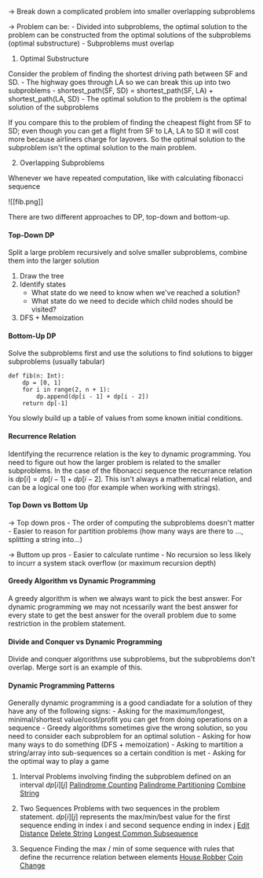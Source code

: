 -> Break down a complicated problem into smaller overlapping subproblems

-> Problem can be:
	   - Divided into subproblems, the optimal solution to the problem can be constructed from the optimal solutions of the subproblems (optimal substructure)
	 - Subproblems must overlap

1. Optimal Substructure

Consider the problem of finding the shortest driving path between SF and SD.
	- The highway goes through LA so we can break this up into two subproblems
	- shortest_path(SF, SD) = shortest_path(SF, LA) + shortest_path(LA, SD)
	- The optimal solution to the problem is the optimal solution of the subproblems

If you compare this to the problem of finding the cheapest flight from SF to SD; even though you can get a flight from SF to LA, LA to SD it will cost more because airliners charge for layovers. So the optimal solution to the subproblem isn't the optimal solution to the main problem.

2. Overlapping Subproblems

Whenever we have repeated computation, like with calculating fibonacci sequence

![[fib.png]]

There are two different approaches to DP, top-down and bottom-up.

#### Top-Down DP
Split a large problem recursively and solve smaller subproblems, combine them into the larger solution

1) Draw the tree
2) Identify states
	- What state do we need to know when we've reached a solution?
	- What state do we need to decide which child nodes should be visited?
3) DFS + Memoization

#### Bottom-Up DP
Solve the subproblems first and use the solutions to find solutions to bigger subproblems (usually tabular)

```
def fib(n: Int):
	dp = [0, 1]
	for i in range(2, n + 1):
		dp.append(dp[i - 1] + dp[i - 2])
	return dp[-1]
```

You slowly build up a table of values from some known initial conditions. 

#### Recurrence Relation
Identifying the recurrence relation is the key to dynamic programming. You need to figure out how the larger problem is related to the smaller subproblems. In the case of the fibonacci sequence the recurrance relation is $dp[i] = dp[i-1]  + dp[i-2]$. This isn't always a mathematical relation, and can be a logical one too (for example when working with strings).

#### Top Down vs Bottom Up
-> Top down pros
	- The order of computing the subproblems doesn't matter
	- Easier to reason for partition problems (how many ways are there to ..., splitting a string into...)

-> Buttom up pros 
	- Easier to calculate runtime
	- No recursion so less likely to incurr a system stack overflow (or maximum recursion depth)

#### Greedy Algorithm vs Dynamic Programming
A greedy algorithm is when we always want to pick the best answer. For dynamic programming we may not ncessarily want the best answer for every state to get the best answer for the overall problem due to some restriction in the problem statement.


#### Divide and Conquer vs Dynamic Programming
Divide and conquer algorithms use subproblems, but the subproblems don't overlap. Merge sort is an example of this.

#### Dynamic Programming Patterns
Generally dynamic programming is a good candiadate for a solution of they have any of the following signs:
	- Asking for the maximum/longest, minimal/shortest value/cost/profit you can get from doing operations on a sequence
	- Greedy algorithms sometimes give the wrong solution, so you need to consider each subproblem for an optimal solution
	- Asking for how many ways to do something (DFS + memoization)
	- Asking to martition a string/array into sub-sequences so a certain condition is met
	- Asking for the optimal way to play a game

1) Interval
	Problems involving finding the subproblem defined on an interval $dp[i][j]$
	[Palindrome Counting](dp/Palindrome_Counting)
	[Palindrome Partitioning](dp/Palindrome_Partitioning)
	[Combine String](dp/Combine_String)
	
2) Two Sequences
	Problems with two sequences in the problem statement. $dp[i][j]$ represents the max/min/best value for the first sequence ending in index i and second sequence ending in index j
	[Edit Distance](dp/Edit_Distance)
	[Delete String](dp/Delete_String)
	[Longest Common Subsequence](dp/Longest_Common_Subsequence)

3) Sequence
	Finding the max / min of some sequence with rules that define the recurrence relation between elements
	[House Robber](dp/House_Robber)
	[Coin Change](dp/Coin_Change)
